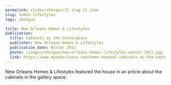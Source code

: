 ```yaml
---
permalink: slides/shotgun/{{ slug }}.json
slug: homes-lifestyles
tags: shotgun

title: New Orleans Homes & Lifestyles
publication:
  title: Cabinets as the Centerpiece
  publisher: New Orleans Homes & Lifestyles
  publication_date: Winter 2011
  photo: /images/shotgun/new-orleans-homes-lifestyles-winter-2011.jpg
  link: https://www.myneworleans.com/home-renewal-cabinets-as-the-centerpiece/
---
```

New Orleans Homes & Lifestyles featured the house in an article about the cabinets in the gallery space.
